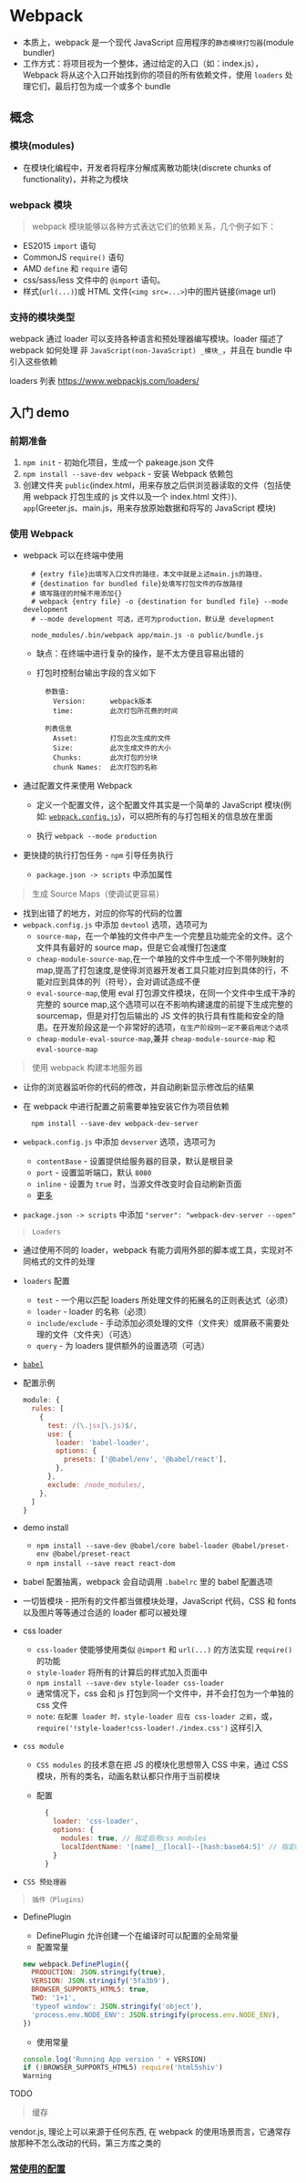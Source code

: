 # Webpack

- 本质上，webpack 是一个现代 JavaScript 应用程序的`静态模块打包器`(module bundler)
- 工作方式：将项目视为一个整体，通过给定的入口（如：index.js），Webpack 将从这个入口开始找到你的项目的所有依赖文件，使用 `loaders` 处理它们，最后打包为成一个或多个 bundle

## 概念

### 模块(modules)

- 在模块化编程中，开发者将程序分解成离散功能块(discrete chunks of functionality)，并称之为模块

### webpack 模块

> webpack 模块能够以各种方式表达它们的依赖关系，几个例子如下：

- ES2015 `import` 语句
- CommonJS `require()` 语句
- AMD `define` 和 `require` 语句
- css/sass/less 文件中的 `@import` 语句。
- 样式(`url(...)`)或 HTML 文件(`<img src=...>`)中的图片链接(image url)

### 支持的模块类型

webpack 通过 loader 可以支持各种语言和预处理器编写模块。loader 描述了 webpack 如何处理 非 `JavaScript(non-JavaScript) _模块_`，并且在 bundle 中引入这些依赖

loaders 列表 <https://www.webpackjs.com/loaders/>

## 入门 demo

### 前期准备

1. `npm init` - 初始化项目，生成一个 pakeage.json 文件
2. `npm install --save-dev webpack` - 安装 Webpack 依赖包
3. 创建文件夹 `public`(index.html，用来存放之后供浏览器读取的文件（包括使用 webpack 打包生成的 js 文件以及一个 index.html 文件）)`、app`(Greeter.js、main.js，用来存放原始数据和将写的 JavaScript 模块)

### 使用 Webpack

- webpack 可以在终端中使用

  ```shell
    # {extry file}出填写入口文件的路径，本文中就是上述main.js的路径，
    # {destination for bundled file}处填写打包文件的存放路径
    # 填写路径的时候不用添加{}
    # webpack {entry file} -o {destination for bundled file} --mode development
    # --mode development 可选，还可为production，默认是 development

    node_modules/.bin/webpack app/main.js -o public/bundle.js
  ```

  - 缺点：在终端中进行复杂的操作，是不太方便且容易出错的

  - 打包时控制台输出字段的含义如下

    ```text
      参数值:
        Version:      webpack版本
        time:         此次打包所花费的时间

      列表信息
        Asset:        打包此次生成的文件
        Size:         此次生成文件的大小
        Chunks:       此次打包的分块
        chunk Names:  此次打包的名称
    ```

- 通过配置文件来使用 Webpack

  - 定义一个配置文件，这个配置文件其实是一个简单的 JavaScript 模块(例如: [`webpack.config.js`](../../demo/webpack/webpack.config.js))，可以把所有的与打包相关的信息放在里面

  - 执行 `webpack --mode production`

- 更快捷的执行打包任务 - `npm` 引导任务执行

  - `package.json -> scripts` 中添加属性

> 生成 Source Maps（使调试更容易）

- 找到出错了的地方，对应的你写的代码的位置
- `webpack.config.js` 中添加 `devtool` 选项，选项可为
  - `source-map`，在一个单独的文件中产生一个完整且功能完全的文件。这个文件具有最好的 source map，但是它会减慢打包速度
  - `cheap-module-source-map`,在一个单独的文件中生成一个不带列映射的 map,提高了打包速度,是使得浏览器开发者工具只能对应到具体的行，不能对应到具体的列（符号），会对调试造成不便
  - `eval-source-map`,使用 eval 打包源文件模块，在同一个文件中生成干净的完整的 source map,这个选项可以在不影响构建速度的前提下生成完整的 sourcemap，但是对打包后输出的 JS 文件的执行具有性能和安全的隐患。在开发阶段这是一个非常好的选项，`在生产阶段则一定不要启用这个选项`
  - `cheap-module-eval-source-map`,兼并 `cheap-module-source-map` 和 `eval-source-map`

> 使用 webpack 构建本地服务器

- 让你的浏览器监听你的代码的修改，并自动刷新显示修改后的结果
- 在 webpack 中进行配置之前需要单独安装它作为项目依赖

  ```shell
    npm install --save-dev webpack-dev-server
  ```

- `webpack.config.js` 中添加 `devserver` 选项，选项可为

  - `contentBase` - 设置提供给服务器的目录，默认是根目录
  - `port` - 设置监听端口，默认 `8080`
  - `inline` - 设置为 `true` 时，当源文件改变时会自动刷新页面
  - [更多](https://www.webpackjs.com/configuration/dev-server/)

- `package.json -> scripts` 中添加 `"server": "webpack-dev-server --open"`

> `Loaders`

- 通过使用不同的 loader，webpack 有能力调用外部的脚本或工具，实现对不同格式的文件的处理

- `loaders` 配置

  - `test` - 一个用以匹配 loaders 所处理文件的拓展名的正则表达式（必须）
  - `loader` - loader 的名称（必须）
  - `include/exclude` - 手动添加必须处理的文件（文件夹）或屏蔽不需要处理的文件（文件夹）（可选）
  - `query` - 为 loaders 提供额外的设置选项（可选）

- [`babel`](../babel.md)

- 配置示例

  ```js
  module: {
    rules: [
      {
        test: /(\.jsx|\.js)$/,
        use: {
          loader: 'babel-loader',
          options: {
            presets: ['@babel/env', '@babel/react'],
          },
        },
        exclude: /node_modules/,
      },
    ]
  }
  ```

- demo install

  - `npm install --save-dev @babel/core babel-loader @babel/preset-env @babel/preset-react`
  - `npm install --save react react-dom`

- babel 配置抽离，webpack 会自动调用 `.babelrc` 里的 babel 配置选项

- 一切皆模块 - 把所有的文件都当做模块处理，JavaScript 代码，CSS 和 fonts 以及图片等等通过合适的 loader 都可以被处理

- css loader

  - `css-loader` 使能够使用类似 `@import` 和 `url(...)` 的方法实现 `require()` 的功能
  - `style-loader` 将所有的计算后的样式加入页面中
  - `npm install --save-dev style-loader css-loader`
  - 通常情况下，css 会和 js 打包到同一个文件中，并不会打包为一个单独的 css 文件
  - `note`: `在配置 loader 时，style-loader 应在 css-loader 之前`，或，`require('!style-loader!css-loader!./index.css')` 这样引入

- `css module`

  - `CSS modules` 的技术意在把 JS 的模块化思想带入 CSS 中来，通过 CSS 模块，所有的类名，动画名默认都只作用于当前模块
  - 配置

    ```js
      {
        loader: 'css-loader',
        options: {
          modules: true, // 指定启用css modules
          localIdentName: '[name]__[local]--[hash:base64:5]' // 指定css的类名格式
        }
      }
    ```

- `CSS 预处理器`

> `插件（Plugins）`

- DefinePlugin

  - DefinePlugin 允许创建一个在编译时可以配置的全局常量
  - 配置常量

  ```js
  new webpack.DefinePlugin({
    PRODUCTION: JSON.stringify(true),
    VERSION: JSON.stringify('5fa3b9'),
    BROWSER_SUPPORTS_HTML5: true,
    TWO: '1+1',
    'typeof window': JSON.stringify('object'),
    'process.env.NODE_ENV': JSON.stringify(process.env.NODE_ENV),
  })
  ```

  - 使用常量

  ```js
  console.log('Running App version ' + VERSION)
  if (!BROWSER_SUPPORTS_HTML5) require('html5shiv')
  Warning
  ```

TODO

> 缓存

vendor.js, 理论上可以来源于任何东西, 在 webpack 的使用场景而言，它通常存放那种不怎么改动的代码，第三方库之类的

### [常使用的配置](../../doc/webpack.md)

